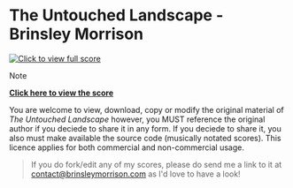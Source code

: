 # The Untouched Landscape - Brinsley Morrison

[![Click to view full score](https://github.com/Brinsleym/The-Untouched-Landscape/assets/36922985/a3648bd5-441a-4a4c-871a-956e145a2bde)](/The-Untouched-Landscape.pdf)

> [!NOTE] 
>  **[Click here to view the score](/The-Untouched-Landscape.pdf)**
> 
> You are welcome to view, download, copy or modify the original material of *The Untouched Landscape* however, you MUST reference the original author if you deciede to share it in any form. If you deciede to share it, you also must make available the source code (musically notated scores). This licence applies for both commercial and non-commercial usage.

> If you do fork/edit any of my scores, please do send me a link to it at contact@brinsleymorrison.com as I'd love to have a look!
